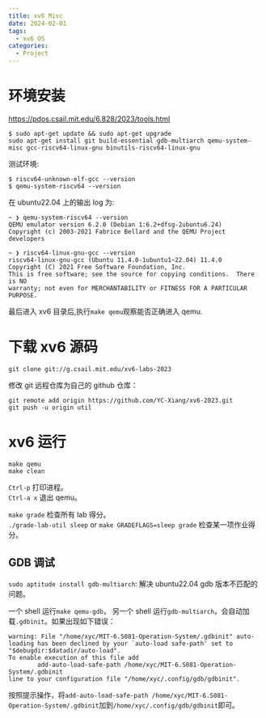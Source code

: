 ```yaml
---
title: xv6 Misc
date: 2024-02-01
tags:
  - xv6 OS
categories:
  - Project
---
```


# 环境安装

https://pdos.csail.mit.edu/6.828/2023/tools.html

```shell
$ sudo apt-get update && sudo apt-get upgrade
sudo apt-get install git build-essential gdb-multiarch qemu-system-misc gcc-riscv64-linux-gnu binutils-riscv64-linux-gnu
```

测试环境:

```shell
$ riscv64-unknown-elf-gcc --version
$ qemu-system-riscv64 --version
```

在 ubuntu22.04 上的输出 log 为:

```shell
~ ❯ qemu-system-riscv64 --version
QEMU emulator version 6.2.0 (Debian 1:6.2+dfsg-2ubuntu6.24)
Copyright (c) 2003-2021 Fabrice Bellard and the QEMU Project developers

~ ❯ riscv64-linux-gnu-gcc --version
riscv64-linux-gnu-gcc (Ubuntu 11.4.0-1ubuntu1~22.04) 11.4.0
Copyright (C) 2021 Free Software Foundation, Inc.
This is free software; see the source for copying conditions.  There is NO
warranty; not even for MERCHANTABILITY or FITNESS FOR A PARTICULAR PURPOSE.
```

最后进入 xv6 目录后,执行`make qemu`观察能否正确进入 qemu.

# 下载 xv6 源码

```shell
git clone git://g.csail.mit.edu/xv6-labs-2023
```

修改 git 远程仓库为自己的 github 仓库：

```shell
git remote add origin https://github.com/YC-Xiang/xv6-2023.git
git push -u origin util
```

# xv6 运行

`make qemu`  
`make clean`

`Ctrl-p` 打印进程。  
`Ctrl-a x` 退出 qemu。

`make grade` 检查所有 lab 得分。  
`./grade-lab-util sleep` or `make GRADEFLAGS=sleep grade` 检查某一项作业得分。

## GDB 调试

`sudo aptitude install gdb-multiarch`: 解决 ubuntu22.04 gdb 版本不匹配的问题。

一个 shell 运行`make qemu-gdb`， 另一个 shell 运行`gdb-multiarch`，会自动加载`.gdbinit`。如果出现如下错误：

```shell
warning: File "/home/xyc/MIT-6.S081-Operation-System/.gdbinit" auto-loading has been declined by your `auto-load safe-path' set to "$debugdir:$datadir/auto-load".
To enable execution of this file add
        add-auto-load-safe-path /home/xyc/MIT-6.S081-Operation-System/.gdbinit
line to your configuration file "/home/xyc/.config/gdb/gdbinit".
```

按照提示操作，将`add-auto-load-safe-path /home/xyc/MIT-6.S081-Operation-System/.gdbinit`加到`/home/xyc/.config/gdb/gdbinit`即可。
